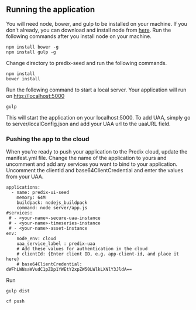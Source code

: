 ## Running the application
You will need node, bower, and gulp to be installed on your machine. If you don't already, you can download and install node from <a href="https://nodejs.org/en/download/">here</a>. Run the following commands after you install node on your machine.

```
npm install bower -g
npm install gulp -g
```

Change directory to predix-seed and run the following commands.

```
npm install
bower install
```

Run the following command to start a local server. Your application will run on <a href="http://localhost:5000">http://localhost:5000</a>

```
gulp
```

This will start the application on your localhost:5000. To add UAA, simply go to server/localConfig.json and add your UAA url to the uaaURL field.

### Pushing the app to the cloud
When you're ready to push your application to the Predix cloud, update the manifest.yml file. Change the name of the application to yours and uncomment and add any services you want to bind to your application. Uncomment the clientId and base64ClientCredential and enter the values from your UAA.
```
applications:
  - name: predix-ui-seed
    memory: 64M
    buildpack: nodejs_buildpack
    command: node server/app.js
#services:
 # - <your-name>-secure-uaa-instance
 # - <your-name>-timeseries-instance
 # - <your-name>-asset-instance
env:
    node_env: cloud
    uaa_service_label : predix-uaa
    # Add these values for authentication in the cloud
    # clientId: {Enter client ID, e.g. app-client-id, and place it here}
    # base64ClientCredential: dWFhLWNsaWVudC1pZDp1YWEtY2xpZW50LWlkLXNlY3JldA==
```
Run

```
gulp dist
```
```
cf push
```
